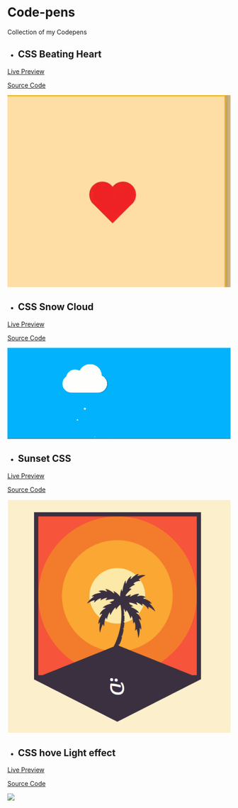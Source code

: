 # Code-pens
Collection of my Codepens

* ## CSS Beating Heart
[Live Preview](https://codepen.io/Ayush-Rajniwal/pen/zbaaMw)

[Source Code](https://github.com/Ayush-Rajniwal/Code-pens/blob/master/CSS%20Beating%20Heart.html)
 
 ![](Gifs/heart.gif)

* ## CSS Snow Cloud
[Live Preview](https://codepen.io/Ayush-Rajniwal/pen/ZPodjR)

[Source Code](https://github.com/Ayush-Rajniwal/Code-pens/blob/master/snowcloud.html)
 
 ![](Gifs/snowcloud.gif)
 
 * ## Sunset CSS
 [Live Preview](https://codepen.io/Ayush-Rajniwal/pen/KExpej)

[Source Code](https://github.com/Ayush-Rajniwal/Code-pens/blob/master/Sunset%20CSS.html)
 
 ![](Gifs/badge.png)

* ## CSS hove Light effect
[Live Preview](https://codepen.io/Ayush-Rajniwal/pen/aMRmKP)

[Source Code](https://github.com/Ayush-Rajniwal/Code-pens/blob/master/light.html)
 
 ![](Gifs/light.gif)
